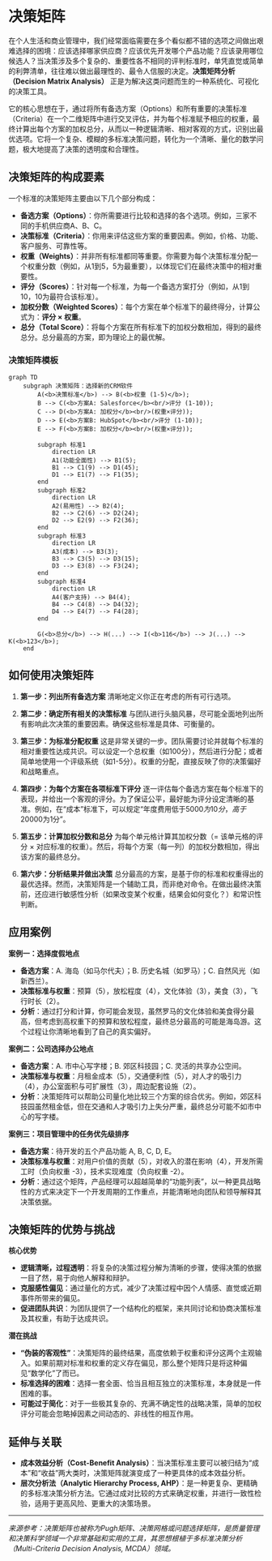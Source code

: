 # 决策矩阵

在个人生活和商业管理中，我们经常面临需要在多个看似都不错的选项之间做出艰难选择的困境：应该选择哪家供应商？应该优先开发哪个产品功能？应该录用哪位候选人？当决策涉及多个复杂的、重要性各不相同的评判标准时，单凭直觉或简单的利弊清单，往往难以做出最理性的、最令人信服的决定。**决策矩阵分析（Decision Matrix Analysis）** 正是为解决这类问题而生的一种系统化、可视化的决策工具。

它的核心思想在于，通过将所有备选方案（Options）和所有重要的决策标准（Criteria）在一个二维矩阵中进行交叉评估，并为每个标准赋予相应的权重，最终计算出每个方案的加权总分，从而以一种逻辑清晰、相对客观的方式，识别出最优选项。它将一个复杂、模糊的多标准决策问题，转化为一个清晰、量化的数学问题，极大地提高了决策的透明度和合理性。

## 决策矩阵的构成要素

一个标准的决策矩阵主要由以下几个部分构成：

*   **备选方案（Options）**：你所需要进行比较和选择的各个选项。例如，三家不同的手机供应商A、B、C。
*   **决策标准（Criteria）**：你用来评估这些方案的重要因素。例如，价格、功能、客户服务、可靠性等。
*   **权重（Weights）**：并非所有标准都同等重要。你需要为每个决策标准分配一个权重分数（例如，从1到5，5为最重要），以体现它们在最终决策中的相对重要性。
*   **评分（Scores）**：针对每一个标准，为每一个备选方案打分（例如，从1到10，10为最符合该标准）。
*   **加权分数（Weighted Scores）**：每个方案在单个标准下的最终得分，计算公式为：**评分 × 权重**。
*   **总分（Total Score）**：将每个方案在所有标准下的加权分数相加，得到的最终总分。总分最高的方案，即为理论上的最优解。

### 决策矩阵模板

```mermaid
graph TD
    subgraph 决策矩阵：选择新的CRM软件
        A(<b>决策标准</b>) --> B(<b>权重 (1-5)</b>);
        B --> C(<b>方案A: Salesforce</b><br/>评分 (1-10));
        C --> D(<b>方案A: 加权分</b><br/>(权重×评分));
        D --> E(<b>方案B: HubSpot</b><br/>评分 (1-10));
        E --> F(<b>方案B: 加权分</b><br/>(权重×评分));

        subgraph 标准1
            direction LR
            A1(功能全面性) --> B1(5);
            B1 --> C1(9) --> D1(45);
            D1 --> E1(7) --> F1(35);
        end
        subgraph 标准2
            direction LR
            A2(易用性) --> B2(4);
            B2 --> C2(6) --> D2(24);
            D2 --> E2(9) --> F2(36);
        end
        subgraph 标准3
            direction LR
            A3(成本) --> B3(3);
            B3 --> C3(5) --> D3(15);
            D3 --> E3(8) --> F3(24);
        end
        subgraph 标准4
            direction LR
            A4(客户支持) --> B4(4);
            B4 --> C4(8) --> D4(32);
            D4 --> E4(7) --> F4(28);
        end

        G(<b>总分</b>) --> H(...) --> I(<b>116</b>) --> J(...) --> K(<b>123</b>);
    end
```

## 如何使用决策矩阵

1.  **第一步：列出所有备选方案**
    清晰地定义你正在考虑的所有可行选项。

2.  **第二步：确定所有相关的决策标准**
    与团队进行头脑风暴，尽可能全面地列出所有影响此次决策的重要因素。确保这些标准是具体、可衡量的。

3.  **第三步：为标准分配权重**
    这是非常关键的一步。团队需要讨论并就每个标准的相对重要性达成共识。可以设定一个总权重（如100分），然后进行分配；或者简单地使用一个评级系统（如1-5分）。权重的分配，直接反映了你的决策偏好和战略重点。

4.  **第四步：为每个方案在各项标准下评分**
    逐一评估每个备选方案在每个标准下的表现，并给出一个客观的评分。为了保证公平，最好能为评分设定清晰的基准。例如，在“成本”标准下，可以规定“年度费用低于$5000为10分，高于$20000为1分”。

5.  **第五步：计算加权分数和总分**
    为每个单元格计算其加权分数（= 该单元格的评分 × 对应标准的权重）。然后，将每个方案（每一列）的加权分数相加，得出该方案的最终总分。

6.  **第六步：分析结果并做出决策**
    总分最高的方案，是基于你的标准和权重得出的最优选择。然而，决策矩阵是一个辅助工具，而非绝对命令。在做出最终决策前，还应进行敏感性分析（如果改变某个权重，结果会如何变化？）和常识性判断。

## 应用案例

**案例一：选择度假地点**
*   **备选方案**：A. 海岛（如马尔代夫）；B. 历史名城（如罗马）；C. 自然风光（如新西兰）。
*   **决策标准与权重**：预算（5），放松程度（4），文化体验（3），美食（3），飞行时长（2）。
*   **分析**：通过打分和计算，你可能会发现，虽然罗马的文化体验和美食得分最高，但考虑到高权重下的预算和放松程度，最终总分最高的可能是海岛游。这个过程让你清晰地看到了自己的真实偏好。

**案例二：公司选择办公地点**
*   **备选方案**：A. 市中心写字楼；B. 郊区科技园；C. 灵活的共享办公空间。
*   **决策标准与权重**：月租金成本（5），交通便利性（5），对人才的吸引力（4），办公室面积与可扩展性（3），周边配套设施（2）。
*   **分析**：决策矩阵可以帮助公司量化地比较三个方案的综合优劣。例如，郊区科技园虽然租金低，但在交通和人才吸引力上失分严重，最终总分可能不如市中心的写字楼。

**案例三：项目管理中的任务优先级排序**
*   **备选方案**：待开发的五个产品功能 A, B, C, D, E。
*   **决策标准与权重**：对用户价值的贡献（5），对收入的潜在影响（4），开发所需工时（负向权重 -3），技术实现难度（负向权重 -2）。
*   **分析**：通过这个矩阵，产品经理可以超越简单的“功能列表”，以一种更具战略性的方式来决定下一个开发周期的工作重点，并能清晰地向团队和领导解释其决策依据。

## 决策矩阵的优势与挑战

**核心优势**
*   **逻辑清晰，过程透明**：将复杂的决策过程分解为清晰的步骤，使得决策的依据一目了然，易于向他人解释和辩护。
*   **克服感性偏见**：通过量化的方式，减少了决策过程中因个人情感、直觉或近期事件所带来的偏见。
*   **促进团队共识**：为团队提供了一个结构化的框架，来共同讨论和协商决策标准及其权重，有助于达成共识。

**潜在挑战**
*   **“伪装的客观性”**：决策矩阵的最终结果，高度依赖于权重和评分这两个主观输入。如果前期对标准和权重的定义存在偏见，那么整个矩阵只是将这种偏见“数学化”了而已。
*   **标准选择的困难**：选择一套全面、恰当且相互独立的决策标准，本身就是一件困难的事。
*   **可能过于简化**：对于一些极其复杂的、充满不确定性的战略决策，简单的加权评分可能会忽略掉因素之间动态的、非线性的相互作用。

## 延伸与关联

*   **成本效益分析（Cost-Benefit Analysis）**：当决策标准主要可以被归结为“成本”和“收益”两大类时，决策矩阵就演变成了一种更具体的成本效益分析。
*   **层次分析法（Analytic Hierarchy Process, AHP）**：是一种更复杂、更精确的多标准决策分析方法。它通过成对比较的方式来确定权重，并进行一致性检验，适用于更高风险、更重大的决策场景。

---
*来源参考：决策矩阵也被称为Pugh矩阵、决策网格或问题选择矩阵，是质量管理和决策科学领域一个非常基础和实用的工具，其思想根植于多标准决策分析（Multi-Criteria Decision Analysis, MCDA）领域。*
